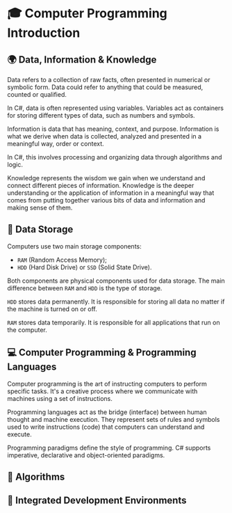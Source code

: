# 🎓 Computer Programming Introduction

## 🌍 Data, Information & Knowledge

Data refers to a collection of raw facts, often presented in numerical or symbolic form. Data could refer to anything that could be measured, counted or qualified.

In C#, data is often represented using variables. Variables act as containers for storing different types of data, such as numbers and symbols.

Information is data that has meaning, context, and purpose. Information is what we derive when data is collected, analyzed and presented in a meaningful way, order or context.

In C#, this involves processing and organizing data through algorithms and logic.

Knowledge represents the wisdom we gain when we understand and connect different pieces of information. Knowledge is the deeper understanding or the application of information in a meaningful way that comes from putting together various bits of data and information and making sense of them.

## 💾 Data Storage

Computers use two main storage components:
- `RAM` (Random Access Memory);
- `HDD` (Hard Disk Drive) or `SSD` (Solid State Drive).

Both components are physical components used for data storage. The main difference between `RAM` and `HDD` is the type of storage.

`HDD` stores data permanently. It is responsible for storing all data no matter if the machine is turned on or off.

`RAM` stores data temporarily. It is responsible for all applications that run on the computer.

## 💻 Computer Programming & Programming Languages

Computer programming is the art of instructing computers to perform specific tasks. It's a creative process where we communicate with machines using a set of instructions.

Programming languages act as the bridge (interface) between human thought and machine execution. They represent sets of rules and symbols used to write instructions (code) that computers can understand and execute.

Programming paradigms define the style of programming. C# supports imperative, declarative and object-oriented paradigms.

## 🧪 Algorithms

## 🔧 Integrated Development Environments
